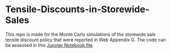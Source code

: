 # Tensile-Discounts-in-Storewide-Sales

This repo is made for the Monte Carlo simulations of the storewide sale tensile discount policy that were reported in Web Appendix G. The code can be assessed in this [Jupyter Notebook file](https://github.com/hanchenresearch/Tensile-Discounts-in-Storewide-Sales/blob/main/Policy%20Simulation_build2(binomial)-10000sims.ipynb).
